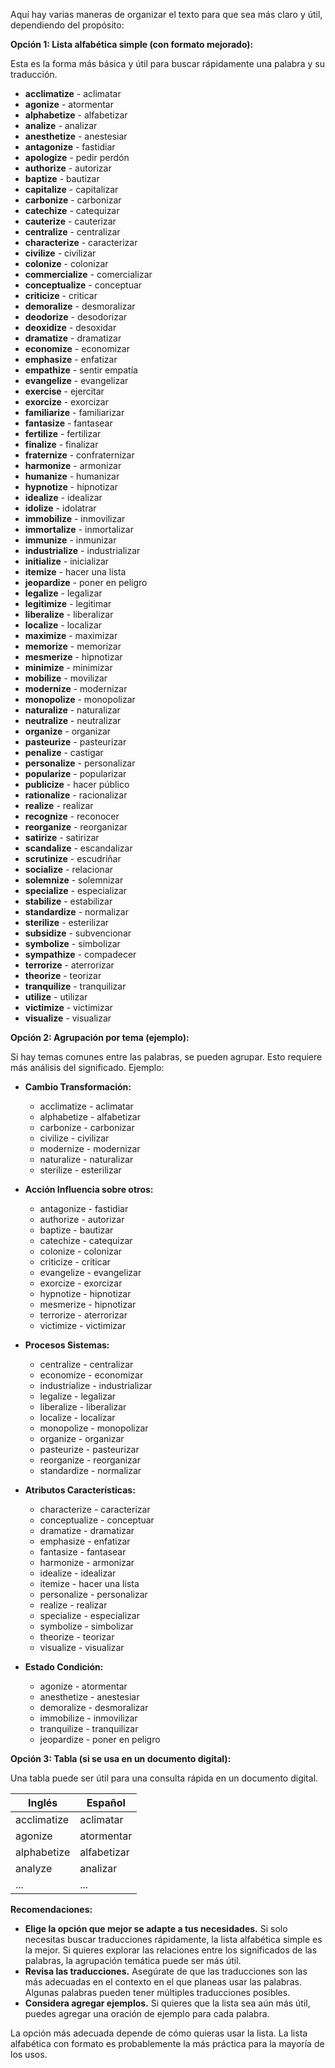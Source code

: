 Aquí hay varias maneras de organizar el texto para que sea más claro y útil, dependiendo del propósito:

**Opción 1: Lista alfabética simple (con formato mejorado):**

Esta es la forma más básica y útil para buscar rápidamente una palabra y su traducción.

*   **acclimatize** - aclimatar
*   **agonize** - atormentar
*   **alphabetize** - alfabetizar
*   **analize** - analizar
*   **anesthetize** - anestesiar
*   **antagonize** - fastidiar
*   **apologize** - pedir perdón
*   **authorize** - autorizar
*   **baptize** - bautizar
*   **capitalize** - capitalizar
*   **carbonize** - carbonizar
*   **catechize** - catequizar
*   **cauterize** - cauterizar
*   **centralize** - centralizar
*   **characterize** - caracterizar
*   **civilize** - civilizar
*   **colonize** - colonizar
*   **commercialize** - comercializar
*   **conceptualize** - conceptuar
*   **criticize** - criticar
*   **demoralize** - desmoralizar
*   **deodorize** - desodorizar
*   **deoxidize** - desoxidar
*   **dramatize** - dramatizar
*   **economize** - economizar
*   **emphasize** - enfatizar
*   **empathize** - sentir empatía
*   **evangelize** - evangelizar
*   **exercise** - ejercitar
*   **exorcize** - exorcizar
*   **familiarize** - familiarizar
*   **fantasize** - fantasear
*   **fertilize** - fertilizar
*   **finalize** - finalizar
*   **fraternize** - confraternizar
*   **harmonize** - armonizar
*   **humanize** - humanizar
*   **hypnotize** - hipnotizar
*   **idealize** - idealizar
*   **idolize** - idolatrar
*   **immobilize** - inmovilizar
*   **immortalize** - inmortalizar
*   **immunize** - inmunizar
*   **industrialize** - industrializar
*   **initialize** - inicializar
*   **itemize** - hacer una lista
*   **jeopardize** - poner en peligro
*   **legalize** - legalizar
*   **legitimize** - legitimar
*   **liberalize** - liberalizar
*   **localize** - localizar
*   **maximize** - maximizar
*   **memorize** - memorizar
*   **mesmerize** - hipnotizar
*   **minimize** - minimizar
*   **mobilize** - movilizar
*   **modernize** - modernizar
*   **monopolize** - monopolizar
*   **naturalize** - naturalizar
*   **neutralize** - neutralizar
*   **organize** - organizar
*   **pasteurize** - pasteurizar
*   **penalize** - castigar
*   **personalize** - personalizar
*   **popularize** - popularizar
*   **publicize** - hacer público
*   **rationalize** - racionalizar
*   **realize** - realizar
*   **recognize** - reconocer
*   **reorganize** - reorganizar
*   **satirize** - satirizar
*   **scandalize** - escandalizar
*   **scrutinize** - escudriñar
*   **socialize** - relacionar
*   **solemnize** - solemnizar
*   **specialize** - especializar
*   **stabilize** - estabilizar
*   **standardize** - normalizar
*   **sterilize** - esterilizar
*   **subsidize** - subvencionar
*   **symbolize** - simbolizar
*   **sympathize** - compadecer
*   **terrorize** - aterrorizar
*   **theorize** - teorizar
*   **tranquilize** - tranquilizar
*   **utilize** - utilizar
*   **victimize** - victimizar
*   **visualize** - visualizar

**Opción 2: Agrupación por tema (ejemplo):**

Si hay temas comunes entre las palabras, se pueden agrupar.  Esto requiere más análisis del significado.  Ejemplo:

*   **Cambio Transformación:**
    *   acclimatize - aclimatar
    *   alphabetize - alfabetizar
    *   carbonize - carbonizar
    *   civilize - civilizar
    *   modernize - modernizar
    *   naturalize - naturalizar
    *   sterilize - esterilizar

*   **Acción Influencia sobre otros:**
    *   antagonize - fastidiar
    *   authorize - autorizar
    *   baptize - bautizar
    *   catechize - catequizar
    *   colonize - colonizar
    *   criticize - criticar
    *   evangelize - evangelizar
    *   exorcize - exorcizar
    *   hypnotize - hipnotizar
    *   mesmerize - hipnotizar
    *   terrorize - aterrorizar
    *   victimize - victimizar

*   **Procesos Sistemas:**
    *   centralize - centralizar
    *   economize - economizar
    *   industrialize - industrializar
    *   legalize - legalizar
    *   liberalize - liberalizar
    *   localize - localizar
    *   monopolize - monopolizar
    *   organize - organizar
    *   pasteurize - pasteurizar
    *   reorganize - reorganizar
    *   standardize - normalizar

*   **Atributos Características:**
    *   characterize - caracterizar
    *   conceptualize - conceptuar
    *   dramatize - dramatizar
    *   emphasize - enfatizar
    *   fantasize - fantasear
    *   harmonize - armonizar
    *   idealize - idealizar
    *   itemize - hacer una lista
    *   personalize - personalizar
    *   realize - realizar
    *   specialize - especializar
    *   symbolize - simbolizar
    *   theorize - teorizar
    *   visualize - visualizar

*   **Estado Condición:**
     *   agonize - atormentar
     *   anesthetize - anestesiar
     *   demoralize - desmoralizar
     *   immobilize - inmovilizar
     *   tranquilize - tranquilizar
     *   jeopardize - poner en peligro

**Opción 3: Tabla (si se usa en un documento digital):**

Una tabla puede ser útil para una consulta rápida en un documento digital.

| Inglés      | Español        |
|--------------|-----------------|
| acclimatize  | aclimatar       |
| agonize      | atormentar      |
| alphabetize  | alfabetizar     |
| analyze      | analizar        |
| ...          | ...             |

**Recomendaciones:**

*   **Elige la opción que mejor se adapte a tus necesidades.**  Si solo necesitas buscar traducciones rápidamente, la lista alfabética simple es la mejor.  Si quieres explorar las relaciones entre los significados de las palabras, la agrupación temática puede ser más útil.
*   **Revisa las traducciones.** Asegúrate de que las traducciones son las más adecuadas en el contexto en el que planeas usar las palabras.  Algunas palabras pueden tener múltiples traducciones posibles.
*   **Considera agregar ejemplos.**  Si quieres que la lista sea aún más útil, puedes agregar una oración de ejemplo para cada palabra.

La opción más adecuada depende de cómo quieras usar la lista. La lista alfabética con formato es probablemente la más práctica para la mayoría de los usos.
